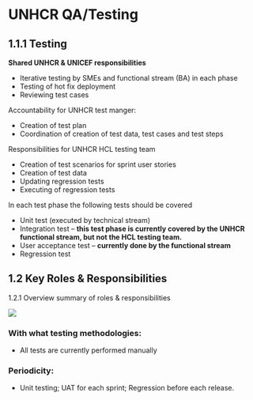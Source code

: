 # UNHCR QA/Testing

## 1.1.1     Testing

**Shared UNHCR & UNICEF responsibilities**  

* Iterative testing by SMEs and functional stream \(BA\) in each phase 
* Testing of hot fix deployment
* Reviewing test cases

Accountability for UNHCR test manger:

* Creation of test plan
* Coordination of creation of test data, test cases and test steps

Responsibilities for UNHCR HCL testing team

* Creation of test scenarios for sprint user stories
* Creation of test data
* Updating regression tests
* Executing of regression tests

In each test phase the following tests should be covered

* Unit test \(executed by technical stream\)
* Integration test – **this test phase is currently covered by the UNHCR functional stream, but not the HCL testing team.**
* User acceptance test – **currently done by the functional stream**
* Regression test

## 1.2  Key Roles & Responsibilities

1.2.1     Overview summary of roles & responsibilities

![](../../.gitbook/assets/screen-shot-2019-11-01-at-9.54.55-am.png)



### With what testing methodologies:

* All tests are currently performed manually

### Periodicity:

* Unit testing; UAT for each sprint; Regression before each release.

